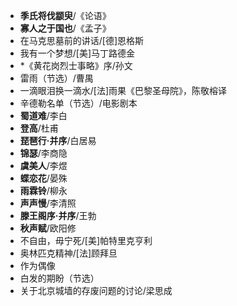 * **季氏将伐颛臾**/《论语》
* **寡人之于国也**/《孟子》
* 在马克思墓前的讲话/[德]恩格斯
* 我有一个梦想/[美]马丁路德金
* *《黄花岗烈士事略》序/孙文
* 雷雨（节选）/曹禺
* 一滴眼泪换一滴水/[法]雨果《巴黎圣母院》，陈敬榕译
* 辛德勒名单（节选）/电影剧本
* **蜀道难**/李白
* **登高**/杜甫
* **琵琶行·并序**/白居易
* **锦瑟**/李商隐
* **虞美人**/李煜
* **蝶恋花**/晏殊
* **雨霖铃**/柳永
* **声声慢**/李清照
* **滕王阁序·并序**/王勃
* **秋声赋**/欧阳修
* 不自由，毋宁死/[美]帕特里克亨利
* 奥林匹克精神/[法]顾拜旦
* 作为偶像
* 白发的期盼（节选）
* 关于北京城墙的存废问题的讨论/梁思成
